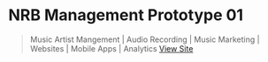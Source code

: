 # NRB Management Prototype 01

> Music Artist Mangement | Audio Recording | Music Marketing | Websites | Mobile Apps | Analytics
> [View Site](https://adoring-kirch-4c9151.netlify.com/)
